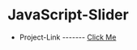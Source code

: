 # JavaScript-Slider
- Project-Link ------- [Click Me]( https://alimeral99.github.io/Todo-app-JavaScript/)

